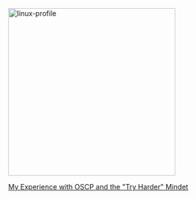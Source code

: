 
<img width="338" alt="linux-profile" src="https://github.com/shellph1sh/shellph1sh.github.io/assets/55106700/2da36f90-844d-4095-808f-5e47131095f4">

[My Experience with OSCP and the "Try Harder" Mindet](https://shellph1sh.github.io/OSCP.html)
